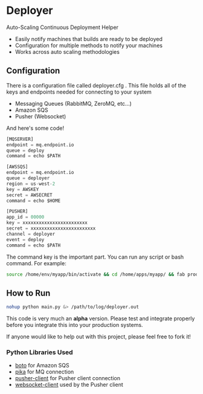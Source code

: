 # Deployer

Auto-Scaling Continuous Deployment Helper


 * Easily notify machines that builds are ready to be deployed
 * Configuration for multiple methods to notify your machines
 * Works across auto scaling methodologies


## Configuration

There is a configuration file called deployer.cfg . This file holds all of the keys and endpoints needed for connecting to your system

 * Messaging Queues (RabbitMQ, ZeroMQ, etc...)
 * Amazon SQS
 * Pusher (Websocket)

And here's some code!

```python
[MQSERVER]
endpoint = mq.endpoint.io
queue = deploy
command = echo $PATH

[AWSSQS]
endpoint = mq.endpoint.io
queue = deployer
region = us-west-2
key = AWSKEY
secret = AWSECRET
command = echo $HOME

[PUSHER]
app_id = 00000
key = xxxxxxxxxxxxxxxxxxxxxxxx
secret = xxxxxxxxxxxxxxxxxxxxxxxx
channel = deployer
event = deploy
command = echo $PATH
```

The command key is the important part. You can run any script or bash command. For example:
```bash
source /home/env/myapp/bin/activate && cd /home/apps/myapp/ && fab production >> /var/log/fabric/cron.log 2>&1
```

## How to Run
```bash
nohup python main.py &> /path/to/log/deployer.out
```

This code is very much an __alpha__ version. Please test and integrate properly before you integrate this into your production systems. 

If anyone would like to help out with this project, please feel free to fork it!

### Python Libraries Used

 * [boto](https://github.com/boto/boto) for Amazon SQS
 * [pika](https://github.com/pika/pika) for MQ connection
 * [pusher-client](https://github.com/ekulyk/PythonPusherClient) for Pusher client connection
 * [websocket-client](https://github.com/liris/websocket-client) used by the Pusher client

